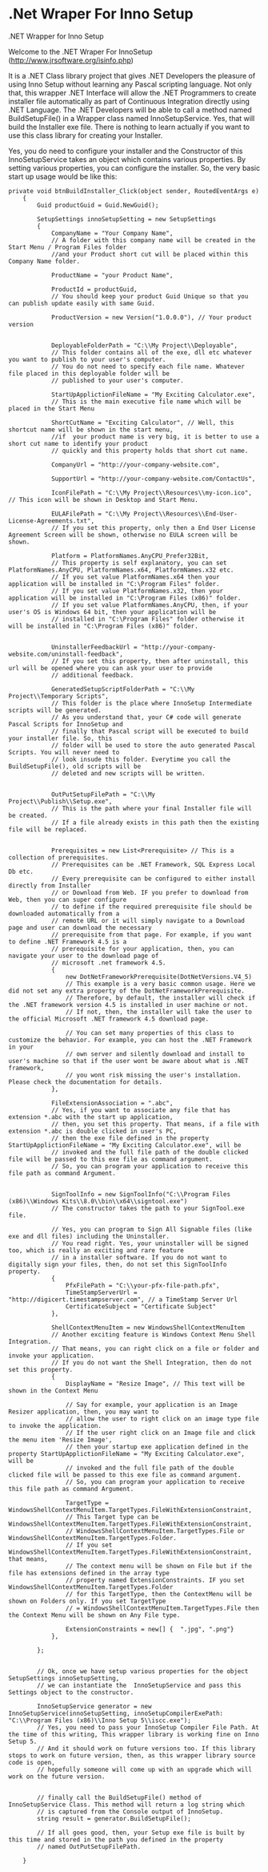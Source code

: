 .Net Wraper For Inno Setup
========================

.NET Wrapper for Inno Setup


Welcome to the .NET Wraper For InnoSetup (http://www.jrsoftware.org/isinfo.php)

It is a .NET Class library project that gives .NET Developers the pleasure of using Inno Setup without learning any Pascal scripting language. Not only that, this wrapper .NET Interface will allow the .NET Programmers to create installer file automatically as part of Continuous Integration directly using .NET Language. The .NET Developers will be able to call a method named BuildSetupFile() in a Wrapper class named InnoSetupService. Yes, that will build the Installer exe file. There is nothing to learn actually if you want to use this class library for creating your Installer.

Yes, you do need to configure your installer and the Constructor of this InnoSetupService takes an object which contains various properties. By setting various properties, you can configure the installer. So, the very basic start up usage would be like this:

    private void btnBuildInstaller_Click(object sender, RoutedEventArgs e)
        {
            Guid productGuid = Guid.NewGuid();

            SetupSettings innoSetupSetting = new SetupSettings
            {
                CompanyName = "Your Company Name",
                // A folder with this company name will be created in the Start Menu / Program Files folder
                //and your Product short cut will be placed within this Company Name folder.

                ProductName = "your Product Name", 

                ProductId = productGuid,
                // You should keep your product Guid Unique so that you can publish update easily with same Guid.

                ProductVersion = new Version("1.0.0.0"), // Your product version


                DeployableFolderPath = "C:\\My Project\\Deployable",
                // This folder contains all of the exe, dll etc whatever you want to publish to your user's computer. 
                // You do not need to specify each file name. Whatever file placed in this deployable folder will be 
                // published to your user's computer.

                StartUpApplictionFileName = "My Exciting Calculator.exe",
                // This is the main executive file name which will be placed in the Start Menu

                ShortCutName = "Exciting Calculator", // Well, this shortcut name will be shown in the start menu,
                //if  your product name is very big, it is better to use a short cut name to identify your product 
                // quickly and this property holds that short cut name.

                CompanyUrl = "http://your-company-website.com",

                SupportUrl = "http://your-company-website.com/ContactUs",

                IconFilePath = "C:\\My Project\\Resources\\my-icon.ico", // This icon will be shown in Desktop and Start Menu.

                EULAFilePath = "C:\\My Project\\Resources\\End-User-License-Agreements.txt",
                // If you set this property, only then a End User License Agreement Screen will be shown, otherwise no EULA screen will be shown.

                Platform = PlatformNames.AnyCPU_Prefer32Bit,
                // This property is self explanatory, you can set PlatformNames.AnyCPU, PlatformNames.x64, PlatformNames.x32 etc.
                // If you set value PlatformNames.x64 then your application will be installed in "C:\Program Files" folder. 
                // If you set value PlatformNames.x32, then your application will be installed in "C:\Program Files (x86)" folder. 
                // If you set value PlatformNames.AnyCPU, then, if your user's OS is Windows 64 bit, then your application will be
                // installed in "C:\Program Files" folder otherwise it will be installed in "C:\Program Files (x86)" folder.


                UninstallerFeedbackUrl = "http://your-company-website.com/uninstall-feedback",
                // If you set this property, then after uninstall, this url will be opened where you can ask your user to provide
                // additional feedback.

                GeneratedSetupScriptFolderPath = "C:\\My Project\\Temporary Scripts",
                // This folder is the place where InnoSetup Intermediate scripts will be generated. 
                // As you understand that, your C# code will generate Pascal Scripts for InnoSetup and 
                // finally that Pascal script will be executed to build your installer file. So, this 
                // folder will be used to store the auto generated Pascal Scripts. You will never need to 
                // look insude this folder. Everytime you call the BuildSetupFile(), old scripts will be 
                // deleted and new scripts will be written.


                OutPutSetupFilePath = "C:\\My Project\\Publish\\Setup.exe",
                // This is the path where your final Installer file will be created.
                // If a file already exists in this path then the existing file will be replaced.


                Prerequisites = new List<Prerequisite> // This is a collection of prerequisites. 
                // Prerequisites can be .NET Framework, SQL Express Local Db etc.
                // Every prerequisite can be configured to either install directly from Installer 
                // or Download from Web. IF you prefer to download from Web, then you can super configure
                // to define if the required prerequisite file should be downloaded automatically from a 
                // remote URL or it will simply navigate to a Download page and user can download the necessary
                // prerequisite from that page. For example, if you want to define .NET Framework 4.5 is a 
                // prerequisite for your application, then, you can navigate your user to the download page of 
                // microsoft .net framework 4.5. 
                {
                    new DotNetFrameworkPrerequisite(DotNetVersions.V4_5)
                    // This example is a very basic common usage. Here we did not set any extra property of the DotNetFrameworkPrerequisite.
                    // Therefore, by default, the installer will check if the .NET framework version 4.5 is installed in user machine or not.
                    // If not, then, the installer will take the user to the official Microsoft .NET framework 4.5 download page.

                    // You can set many properties of this class to customize the behavior. For example, you can host the .NET Framework in your 
                    // own server and silently download and install to user's machine so that if the user wont be aware about what is .NET framework,
                    // you wont risk missing the user's installation. Please check the documentation for details.
                },

                FileExtensionAssociation = ".abc",
                // Yes, if you want to associate any file that has extension *.abc with the start up application,
                // then, you set this property. That means, if a file with extension *.abc is double clicked in user's PC,
                // then the exe file defined in the property StartUpApplictionFileName = "My Exciting Calculator.exe", will be 
                // invoked and the full file path of the double clicked file will be passed to this exe file as command argument.
                // So, you can program your application to receive this file path as command Argument.


                SignToolInfo = new SignToolInfo("C:\\Program Files (x86)\\Windows Kits\\8.0\\bin\\x64\\signtool.exe") 
                // The constructor takes the path to your SignTool.exe file.
               
                // Yes, you can program to Sign All Signable files (like exe and dll files) including the Uninstaller.
                // You read right. Yes, your uninstaller will be signed too, which is really an exciting and rare feature
                // in a installer software. If you do not want to digitally sign your files, then, do not set this SignToolInfo property.
                {
                    PfxFilePath = "C:\\your-pfx-file-path.pfx",
                    TimeStampServerUrl = "http://digicert.timestampserver.com", // a TimeStamp Server Url
                    CertificateSubject = "Certificate Subject"
                },

                ShellContextMenuItem = new WindowsShellContextMenuItem
                // Another exciting feature is Windows Context Menu Shell Integration.
                // That means, you can right click on a file or folder and invoke your application.
                // If you do not want the Shell Integration, then do not set this property.
                {
                    DisplayName = "Resize Image", // This text will be shown in the Context Menu
                    
                    // Say for example, your application is an Image Resizer application, then, you may want to 
                    // allow the user to right click on an image type file to invoke the application.
                    // If the user right click on an Image file and click the menu item 'Resize Image', 
                    // then your startup exe application defined in the property StartUpApplictionFileName = "My Exciting Calculator.exe", will be 
                    // invoked and the full file path of the double clicked file will be passed to this exe file as command argument.
                    // So, you can program your application to receive this file path as command Argument.

                    TargetType = WindowsShellContextMenuItem.TargetTypes.FileWithExtensionConstraint,
                    // This Target type can be WindowsShellContextMenuItem.TargetTypes.FileWithExtensionConstraint, 
                    // WindowsShellContextMenuItem.TargetTypes.File or WindowsShellContextMenuItem.TargetTypes.Folder.
                    // If you set WindowsShellContextMenuItem.TargetTypes.FileWithExtensionConstraint, that means,
                    // The context menu will be shown on File but if the file has extensions defined in the array type 
                    // property named ExtensionConstraints. IF you set WindowsShellContextMenuItem.TargetTypes.Folder
                    // for this TargetType, then the ContextMenu will be shown on Folders only. If you set TargetType
                    // = WindowsShellContextMenuItem.TargetTypes.File then the Context Menu will be shown on Any File type.

                    ExtensionConstraints = new[] {  ".jpg", ".png"}
                },
                
            };


            // Ok, once we have setup various properties for the object  SetupSettings innoSetupSetting,
            // we can instantiate the  InnoSetupService and pass this Settings object to the constructor.

            InnoSetupService generator = new InnoSetupService(innoSetupSetting, innoSetupCompilerExePath: "C:\\Program Files (x86)\\Inno Setup 5\\iscc.exe");
            // Yes, you need to pass your InnoSetup Compiler File Path. At the time of this writing, This wrapper library is working fine on Inno Setup 5. 
            // And it should work on future versions too. If this library stops to work on future version, then, as this wrapper library source code is open,
            // hopefully someone will come up with an upgrade which will work on the future version.

            
            // finally call the BuildSetupFile() method of InnoSetupService Class. This method will return a log string which 
            // is captured from the Console output of InnoSetup.
            string result = generator.BuildSetupFile();

            // If all goes good, then, your Setup exe file is built by this time and stored in the path you defined in the property
            // named OutPutSetupFilePath.

        }
